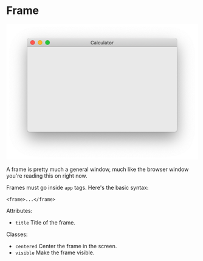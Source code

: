 # Frame

![An empty frame titled &quot;Calculator.&quot;](.gitbook/assets/frame.png)

A frame is pretty much a general window, much like the browser window you're reading this on right now.

Frames must go inside `app` tags. Here's the basic syntax:

```markup
<frame>...</frame>
```

Attributes:

* `title` Title of the frame.

Classes:

* `centered` Center the frame in the screen.
* `visible` Make the frame visible.

